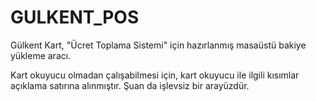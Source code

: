 # GULKENT_POS
 
Gülkent Kart, "Ücret Toplama Sistemi" için hazırlanmış masaüstü bakiye yükleme aracı.

Kart okuyucu olmadan çalışabilmesi için, kart okuyucu ile ilgili kısımlar açıklama satırına alınmıştır.
Şuan da işlevsiz bir arayüzdür.
